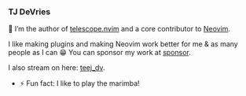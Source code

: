### TJ DeVries

🔭 I’m the author of [telescope.nvim](https://github.com/nvim-lua/telescope.nvim) and a core contributor to [Neovim](https://github.com/neovim/neovim).

I like making plugins and making Neovim work better for me & as many people as I can :grin: You can sponsor my work at [sponsor](https://github.com/sponsors/tjdevries).

I also stream on here: [teej_dv](https://twitch.tv/teej_dv). 

- ⚡ Fun fact: I like to play the marimba!

<!--
**tjdevries/tjdevries** is a ✨ _special_ ✨ repository because its `README.md` (this file) appears on your GitHub profile.

Here are some ideas to get you started:
-->
